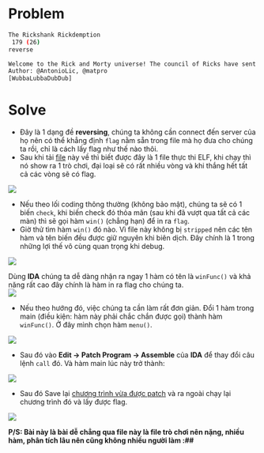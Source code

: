 # Problem
```sh
The Rickshank Rickdemption
 179 (26)
reverse

Welcome to the Rick and Morty universe! The council of Ricks have sent an army of Mortys ready to arrest Rick and cancel the interdimensional cable tv. Defeat them all, reach the last level and try to win. To be fair, you have to have a very high IQ to win.
Author: @AntonioLic, @matpro
[WubbaLubbaDubDub]
```
# Solve

- Đây là 1 dạng đề **reversing**, chúng ta không cần connect đến server của họ nên có thể khẳng định `flag` nằm sẵn trong file mà họ đưa cho chúng ta rồi, chỉ là cách lấy flag như thế nào thôi. 
- Sau khi tải [file](problem/WubbaLubbaDubDub) này về thì biết được đây là 1 file thực thi ELF, khi chạy thì nó show ra 1 trò chơi, đại loại sẽ có rất nhiều vòng và khi thắng hết tất cả các vòng sẽ có flag.
<img src=assets/a1.png>

- Nếu theo lối coding thông thường (không bảo mật), chúng ta sẽ có 1 biến `check`, khi biến check đó thỏa mãn (sau khi đã vượt qua tất cả các màn) thì sẽ gọi hàm `win()` (chẳng hạn) để in ra `flag`. 
- Giờ thử tìm hàm `win()` đó nào. Vì file này không bị `stripped` nên các tên hàm và tên biến đều được giữ nguyên khi biên dịch. Đây chính là 1 trong những lợi thế vô cùng quan trọng khi debug. 
<img src=assets/a2.png>

Dùng **IDA** chúng ta dễ dàng nhận ra ngay 1 hàm có tên là `winFunc()` và khả năng rất cao đây chính là hàm in ra flag cho chúng ta.  
<img src=assets/a3.png>

- Nếu theo hướng đó, việc chúng ta cần làm rất đơn giản. Đổi 1 hàm trong main (điều kiện: hàm này phải chắc chắn được gọi) thành hàm `winFunc()`. Ở đây mình chọn hàm `menu()`.
<img src=assets/a4.png>

- Sau đó vào **Edit -> Patch Program -> Assemble** của **IDA** để thay đổi câu lệnh `call` đó. Và hàm main lúc này trở thành:
<img src=assets/a5.png>

- Sau đó Save lại [chương trình vừa được patch](solve/WubbaLubbaDubDub) và ra ngoài chạy lại chương trình đó và lấy được flag.
<img src=assets/a6.png>

**P/S: Bài này là bài dễ chẳng qua file này là file trò chơi nên nặng, nhiều hàm, phân tích lâu nên cũng không nhiều người làm :##**
